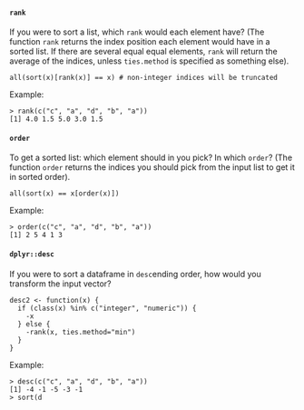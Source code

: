 #### `rank`
If you were to sort a list, which `rank` would each element have?
(The function `rank` returns the index position each element would have in a sorted list. If there are several equal equal elements, `rank` will return the average of the indices, unless `ties.method` is specified as something else).
```
all(sort(x)[rank(x)] == x) # non-integer indices will be truncated
```
Example:
```
> rank(c("c", "a", "d", "b", "a"))
[1] 4.0 1.5 5.0 3.0 1.5
``` 

#### `order`
To get a sorted list: which element should in you pick? In which `order`? 
(The function `order` returns the indices you should pick from the input list to get it in sorted order).
```
all(sort(x) == x[order(x)])
```
Example:
```
> order(c("c", "a", "d", "b", "a"))
[1] 2 5 4 1 3
```

#### `dplyr::desc`
If you were to sort a dataframe in `desc`ending order, how would you transform the input vector?
```
desc2 <- function(x) { 
  if (class(x) %in% c("integer", "numeric")) {
    -x
  } else { 
    -rank(x, ties.method="min")
  }
}
```
Example:
```
> desc(c("c", "a", "d", "b", "a"))
[1] -4 -1 -5 -3 -1
> sort(d
```

<!--stackedit_data:
eyJoaXN0b3J5IjpbMzY1NDgyMzA4LDEzNTI3OTY1NzEsLTkyMz
c1ODU0LC0yODg2ODcwODgsMTE5NjczNzY4NiwtMTIwODk5Mjg3
MCwxNzQ0ODk1NTM2LC0xNjk3NTA2MzM1LDE1NTkzOTI2MjcsLT
YyODI5MTc5NSwtMTM2MDc1NzEzNiwxOTAxMTgzODM5XX0=
-->